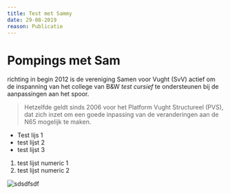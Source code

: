 ```yaml
---
title: Test met Sammy
date: 29-08-2019
reason: Publicatie
---
```

# Pompings met Sam

richting in begin 2012 is de vereniging Samen voor Vught (SvV) actief om de inspanning van het college van B&W _test cursief_ te ondersteunen bij de aanpassingen aan het spoor.

> Hetzelfde geldt sinds 2006 voor het Platform Vught Structureel (PVS), dat zich inzet om een goede inpassing van de veranderingen aan de N65 mogelijk te maken.

* Test lijs 1
* test lijst 2 
* test lijst 3

1. test lijst numeric 1
2. test lijst numeric 2

![sdsdfsdf](/uploads/photo1.jpg "Test")

